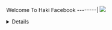 Welcome To Haki Facebook
--------|
![](https://media.tenor.com/iVCiM9W7cvYAAAAd/welcome.gif)

<details>
   <style>="color:blue"<summary><b>Klik Di Sini Untuk Melihat Perintah Script Nya</b></summary></style>
  
# INI ADALAH SCRIPT/TOOLS UNTUK MELAKUKAN CRACKING PADA AKUN FACEBOOK

<h3 align="left">Cara Install Script:</h3>

- Download Apk Termuxnya Disini Biar Engga Erorr <a href="https://f-droid.org/repo/com.termux_117.apk">Klik Disini</a>

- lalu buka aplikasinya ketikan perintah dibawah ini.

       $ pkg update && pkg upgrade
       $ pkg install python 
       $ pkg install git
       $ pip install requests
       $ pip install stdiomask
       $ pip install futures
       $ pip install mechanize
       $ pip install bs4
       $ pip install rich
       $ git clone https://github.com/Luffy-XD/Haki-Fb
       $ cd Haki-Fb
       $ git pull
       $ python haki-fb.py

<h3 align="left">Klik Dibawah Sini Untuk informasi Contact:</h3>

[![](https://img.shields.io/badge/Github-black?logo=Github&logoColor=black&labelColor=white)](https://github.com/Luffy-XD)


[![](https://img.shields.io/badge/Facebook-blue?logo=Facebook&logoColor=blue&labelColor=white)](https://www.facebook.com/dika.tw.58)
[![](https://img.shields.io/badge/Whatsapp-CHAT-red?logo=Whatsapp&logoColor=Brightgreen&labelColor=white)](https://wa.me/6282316671302?text=Hello+Bg🔥+)

